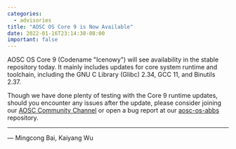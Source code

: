 ```yaml
---
categories:
  - advisories
title: "AOSC OS Core 9 is Now Available"
date: 2022-01-16T23:14:38-08:00
important: false
---
```


AOSC OS Core 9 (Codename "Icenowy") will see availability in the stable repository today.
It mainly includes updates for core system runtime and toolchain, including the GNU C Library (Glibc) 2.34, GCC 11, and Binutils 2.37.

Though we have done plenty of testing with the Core 9 runtime updates, should you encounter any issues after the update,
please consider joining our [AOSC Community Channel](https://t.me/+QVkNCQXYd_kAOMTX) or open a bug report at our [aosc-os-abbs](https://github.com/AOSC-Dev/aosc-os-abbs/issues/new/choose) repository.

---

— Mingcong Bai, Kaiyang Wu
